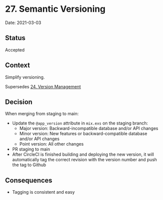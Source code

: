 # 27. Semantic Versioning

Date: 2021-03-03

## Status

Accepted

## Context

Simplify versioning.

Supersedes [24. Version Management](0024-version-management.md)

## Decision

When merging from staging to main:

- Update the `@app_version` attribute in `mix.exs` on the staging branch:
  - Major version: Backward-incompatible database and/or API changes
  - Minor version: New features or backward-compatible database and/or API changes
  - Point version: All other changes
- PR staging to main
- After CircleCI is finished building and deploying the new version, it will
  automatically tag the correct revision with the version number and push
  the tag to Github

## Consequences

- Tagging is consistent and easy
